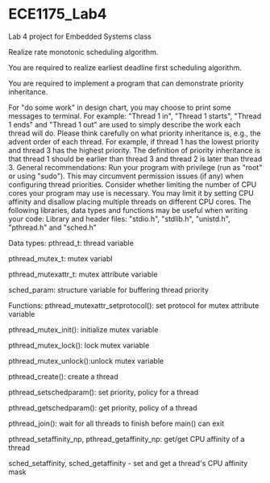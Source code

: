 # ECE1175_Lab4
Lab 4 project for Embedded Systems class 

Realize rate monotonic scheduling algorithm.

You are required to realize earliest deadline first scheduling algorithm.

You are required to implement a program that can demonstrate priority inheritance.

For "do some work" in design chart, you may choose to print some messages to terminal. For example: "Thread 1 in", "Thread 1 starts", "Thread 1 ends" and "Thread 1 out" are used to simply describe the work each thread will do.
Please think carefully on what priority inheritance is, e.g., the advent order of each thread. For example, if thread 1 has the lowest priority and thread 3 has the highest priority. The definition of priority inheritance is that thread 1 should be earlier than thread 3 and thread 2 is later than thread 3.
General recommendations:
Run your program with privilege (run as "root" or using "sudo"). This may circumvent permission issues (if any) when configuring thread priorities.
Consider whether limiting the number of CPU cores your program may use is necessary. You may limit it by setting CPU affinity and disallow placing multiple threads on different CPU cores.
The following libraries, data types and functions may be useful when writing your code:
Library and header files:
"stdio.h", "stdlib.h", "unistd.h", "pthread.h" and "sched.h"

Data types:
pthread_t: thread variable

pthread_mutex_t: mutex variabl

pthread_mutexattr_t: mutex attribute variable

sched_param: structure variable for buffering thread priority

Functions:
pthread_mutexattr_setprotocol(): set protocol for mutex attribute variable

pthread_mutex_init(): initialize mutex variable

pthread_mutex_lock(): lock mutex variable

pthread_mutex_unlock():unlock mutex variable

pthread_create(): create a thread

pthread_setschedparam(): set priority, policy for a thread

pthread_getschedparam(): get priority, policy of a thread

pthread_join(): wait for all threads to finish before main() can exit

pthread_setaffinity_np, pthread_getaffinity_np: get/get CPU affinity of a thread

sched_setaffinity, sched_getaffinity - set and get a thread's CPU affinity mask
